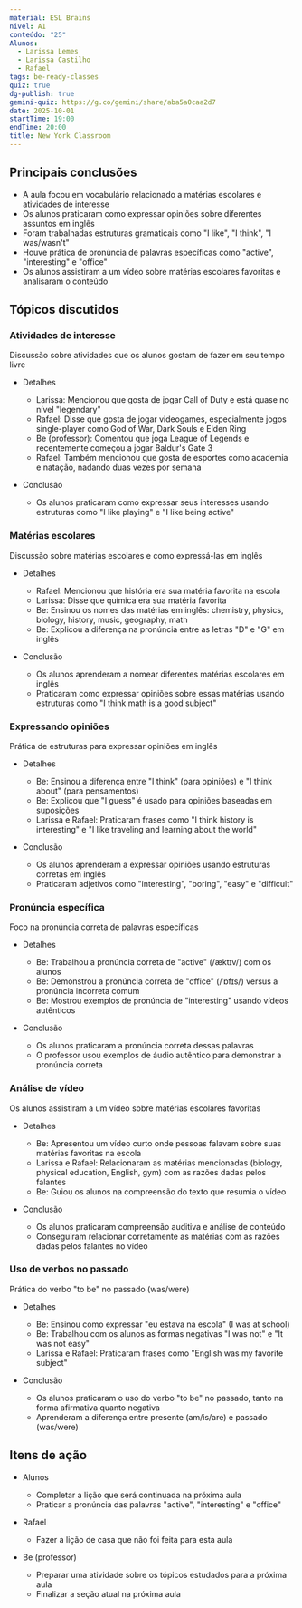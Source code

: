 ```yaml
---
material: ESL Brains
nivel: A1
conteúdo: "25"
Alunos:
  - Larissa Lemes
  - Larissa Castilho
  - Rafael
tags: be-ready-classes
quiz: true
dg-publish: true
gemini-quiz: https://g.co/gemini/share/aba5a0caa2d7
date: 2025-10-01
startTime: 19:00
endTime: 20:00
title: New York Classroom
---
```

## Principais conclusões

- A aula focou em vocabulário relacionado a matérias escolares e atividades de interesse
- Os alunos praticaram como expressar opiniões sobre diferentes assuntos em inglês
- Foram trabalhadas estruturas gramaticais como "I like", "I think", "I was/wasn't"
- Houve prática de pronúncia de palavras específicas como "active", "interesting" e "office"
- Os alunos assistiram a um vídeo sobre matérias escolares favoritas e analisaram o conteúdo

## Tópicos discutidos

### Atividades de interesse

Discussão sobre atividades que os alunos gostam de fazer em seu tempo livre

- Detalhes
    
    - Larissa: Mencionou que gosta de jogar Call of Duty e está quase no nível "legendary"
    - Rafael: Disse que gosta de jogar videogames, especialmente jogos single-player como God of War, Dark Souls e Elden Ring
    - Be (professor): Comentou que joga League of Legends e recentemente começou a jogar Baldur's Gate 3
    - Rafael: Também mencionou que gosta de esportes como academia e natação, nadando duas vezes por semana
- Conclusão
    
    - Os alunos praticaram como expressar seus interesses usando estruturas como "I like playing" e "I like being active"

### Matérias escolares

Discussão sobre matérias escolares e como expressá-las em inglês

- Detalhes
    
    - Rafael: Mencionou que história era sua matéria favorita na escola
    - Larissa: Disse que química era sua matéria favorita
    - Be: Ensinou os nomes das matérias em inglês: chemistry, physics, biology, history, music, geography, math
    - Be: Explicou a diferença na pronúncia entre as letras "D" e "G" em inglês
- Conclusão
    
    - Os alunos aprenderam a nomear diferentes matérias escolares em inglês
    - Praticaram como expressar opiniões sobre essas matérias usando estruturas como "I think math is a good subject"

### Expressando opiniões

Prática de estruturas para expressar opiniões em inglês

- Detalhes
    
    - Be: Ensinou a diferença entre "I think" (para opiniões) e "I think about" (para pensamentos)
    - Be: Explicou que "I guess" é usado para opiniões baseadas em suposições
    - Larissa e Rafael: Praticaram frases como "I think history is interesting" e "I like traveling and learning about the world"
- Conclusão
    
    - Os alunos aprenderam a expressar opiniões usando estruturas corretas em inglês
    - Praticaram adjetivos como "interesting", "boring", "easy" e "difficult"

### Pronúncia específica

Foco na pronúncia correta de palavras específicas

- Detalhes
    
    - Be: Trabalhou a pronúncia correta de "active" (/æktɪv/) com os alunos
    - Be: Demonstrou a pronúncia correta de "office" (/ˈɒfɪs/) versus a pronúncia incorreta comum
    - Be: Mostrou exemplos de pronúncia de "interesting" usando vídeos autênticos
- Conclusão
    
    - Os alunos praticaram a pronúncia correta dessas palavras
    - O professor usou exemplos de áudio autêntico para demonstrar a pronúncia correta

### Análise de vídeo

Os alunos assistiram a um vídeo sobre matérias escolares favoritas

- Detalhes
    
    - Be: Apresentou um vídeo curto onde pessoas falavam sobre suas matérias favoritas na escola
    - Larissa e Rafael: Relacionaram as matérias mencionadas (biology, physical education, English, gym) com as razões dadas pelos falantes
    - Be: Guiou os alunos na compreensão do texto que resumia o vídeo
- Conclusão
    
    - Os alunos praticaram compreensão auditiva e análise de conteúdo
    - Conseguiram relacionar corretamente as matérias com as razões dadas pelos falantes no vídeo

### Uso de verbos no passado

Prática do verbo "to be" no passado (was/were)

- Detalhes
    
    - Be: Ensinou como expressar "eu estava na escola" (I was at school)
    - Be: Trabalhou com os alunos as formas negativas "I was not" e "It was not easy"
    - Larissa e Rafael: Praticaram frases como "English was my favorite subject"
- Conclusão
    
    - Os alunos praticaram o uso do verbo "to be" no passado, tanto na forma afirmativa quanto negativa
    - Aprenderam a diferença entre presente (am/is/are) e passado (was/were)

## Itens de ação

- Alunos
    
    - Completar a lição que será continuada na próxima aula
    - Praticar a pronúncia das palavras "active", "interesting" e "office"
- Rafael
    
    - Fazer a lição de casa que não foi feita para esta aula
- Be (professor)
    
    - Preparar uma atividade sobre os tópicos estudados para a próxima aula
    - Finalizar a seção atual na próxima aula